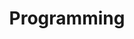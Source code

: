 ---
title: Programming
summary: We hope to develop cutting-edge software tools and algorithms to facilitate efficient analysis and interpretation of large-scale biological datasets. We aim to provide user-friendly solutions for researchers to extract meaningful information from complex omics data.
# tags:
#   - Demo
# date: "2016-04-27T00:00:00Z"

# Optional external URL for project (replaces project detail page).
external_link: 

image:
#   caption: Photo by Toa Heftiba on Unsplash
  focal_point: Smart
---